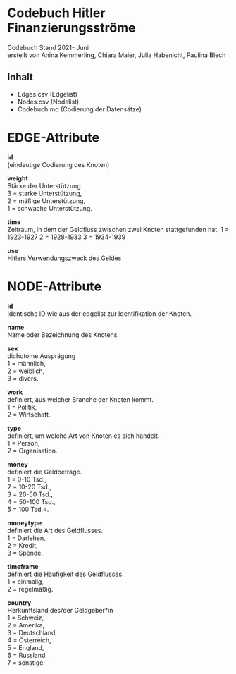 # Codebuch Hitler Finanzierungsströme #
Codebuch Stand 2021- Juni  
erstellt von Anina Kemmerling, Chiara Maier, Julia Habenicht, Paulina Blech

## Inhalt
- Edges.csv (Edgelist)
- Nodes.csv (Nodelist)
- Codebuch.md (Codierung der Datensätze)

# EDGE-Attribute

**id**  
(eindeutige Codierung des Knoten)   

**weight**   
Stärke der Unterstützung   
3 = starke Unterstützung,  
2 = mäßige Unterstützung,  
1 = schwache Unterstützung.

**time**  
Zeitraum, in dem der Geldfluss zwischen zwei Knoten stattgefunden hat.
1 = 1923-1927
2 = 1928-1933
3 = 1934-1939

**use**  
Hitlers Verwendungszweck des Geldes

# NODE-Attribute  
  
**id**  
Identische ID wie aus der edgelist zur Identifikation der Knoten. 

**name**  
Name oder Bezeichnung des Knotens.

**sex**    
dichotome Ausprägung  
1 = männlich,  
2 = weiblich,  
3 = divers.
  
**work**    
definiert, aus welcher Branche der Knoten kommt.  
1 = Politik,  
2 = Wirtschaft.

**type**   
definiert, um welche Art von Knoten es sich handelt.  
1 = Person,   
2 = Organisation.    

**money**    
definiert die Geldbeträge.  
1 = 0-10 Tsd.,  
2 = 10-20 Tsd.,  
3 = 20-50 Tsd.,  
4 = 50-100 Tsd.,  
5 = 100 Tsd.<.
  
**moneytype**  
definiert die Art des Geldflusses.  
1 = Darlehen,       
2 = Kredit,    
3 = Spende.    
  
**timeframe**    
definiert die Häufigkeit des Geldflusses.  
1 = einmalig,   
2 = regelmäßig.   

**country**  
Herkunftsland des/der Geldgeber*in  
1 = Schweiz,      
2 = Amerika,   
3 = Deutschland,    
4 = Österreich,  
5 = England,  
6 = Russland,  
7 = sonstige.

##
